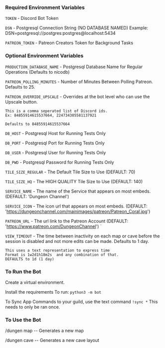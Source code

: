 
### Required Environment Variables
`TOKEN` - Discord Bot Token

`DSN` - Postgresql Connection String (NO DATABASE NAMED)
Example: DSN=postgresql://postgres:postgres@localhost:5434

`PATREON_TOKEN` - Patreon Creators Token for Background Tasks
### Optional Environment Variables
`PRODUCTION_DATABASE_NAME` - Postgresql Database Name for Regular Operations (Defaults to nicodb)

`PATREON_POLLING_MINUTES` - Number of Minutes Between Polling Patreon. Defaults to 25.

`PATREON_OVERRIDE_UPSCALE` - Overrides at the bot level who can use the Upscale button. 
```
This is a comma seperated list of Discord ids.
Ex: 84855914615537664, 224734305581137921

Defaults to 84855914615537664
```
`DB_HOST` - Postgresql Host for Running Tests Only

`DB_PORT` - Postgresql Port for Running Tests Only

`DB_USER` - Postgresql User for Running Tests Only

`DB_PWD` - Postgresql Password for Running Tests Only

`TILE_SIZE_REGULAR` - The Default Tile Size to Use (DEFAULT: 70)

`TILE_SIZE_HQ` - The HIGH QUALITY Tile Size to Use (DEFAULT: 140)

`SERVICE_NAME` - The name of the Service that appears on most embeds. (DEFAULT: 'Dungeon Channel')

`SERVICE_ICON` - The icon url that appears on most embeds. (DEFAULT: 'https://dungeonchannel.com/mainimages/patreon/Patreon_Coral.jpg')

`PATREON_URL` - The url link to the Patreon Account (DEFAULT: 'https://www.patreon.com/DungeonChannel')
`

`VIEW_TIMEOUT` - The time between inactivity on each map or cave before the session is disabled and not more edits can be made. Defaults to 1 day.

```
This uses a text representation to express time
Format is 1w2d1h18m2s  and any combination of that.
DEFAULTS to 1d (1 day)
```

### To Run the Bot
Create a virtual environment.

Install the requirements
To run: `python3 -m bot`

To Sync App Commands to your guild, use the text command `!sync *`
This needs to only be ran once.

### To Use the Bot
/dungen map -- Generates a new map

/dungen cave -- Generates a new cave layout